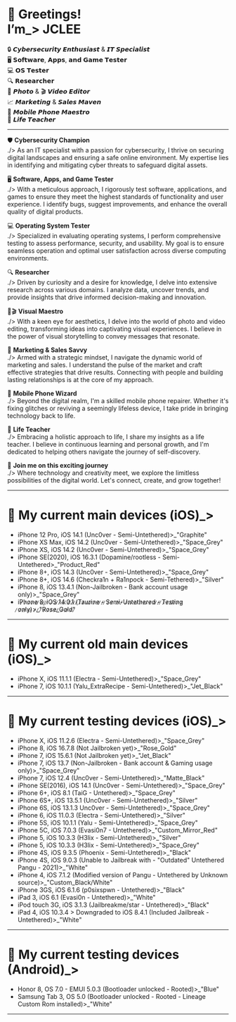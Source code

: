 # 👋 Greetings! <br> I’m_> JCLEE

🔒 𝘾𝙮𝙗𝙚𝙧𝙨𝙚𝙘𝙪𝙧𝙞𝙩𝙮 𝙀𝙣𝙩𝙝𝙪𝙨𝙞𝙖𝙨𝙩 & 𝙄𝙏 𝙎𝙥𝙚𝙘𝙞𝙖𝙡𝙞𝙨𝙩                  
🖥️ 𝗦𝗼𝗳𝘁𝘄𝗮𝗿𝗲, 𝗔𝗽𝗽𝘀, 𝗮𝗻𝗱 𝗚𝗮𝗺𝗲 𝗧𝗲𝘀𝘁𝗲𝗿                     
💻 𝗢𝗦 𝗧𝗲𝘀𝘁𝗲𝗿                       
🔍 𝗥𝗲𝘀𝗲𝗮𝗿𝗰𝗵𝗲𝗿                       
📸 𝙋𝙝𝙤𝙩𝙤 & 🎬 𝙑𝙞𝙙𝙚𝙤 𝙀𝙙𝙞𝙩𝙤𝙧                        
📈 𝙈𝙖𝙧𝙠𝙚𝙩𝙞𝙣𝙜 & 𝙎𝙖𝙡𝙚𝙨 𝙈𝙖𝙫𝙚𝙣                        
📱 𝙈𝙤𝙗𝙞𝙡𝙚 𝙋𝙝𝙤𝙣𝙚 𝙈𝙖𝙚𝙨𝙩𝙧𝙤                        
🌱 𝙇𝙞𝙛𝙚 𝙏𝙚𝙖𝙘𝙝𝙚𝙧                       
_____________________________________________________________________________________________________________________________

🛡️ <b>Cybersecurity Champion</b><br>
./> As an IT specialist with a passion for cybersecurity, I thrive on securing digital landscapes and ensuring a safe online environment. My expertise lies in identifying and mitigating cyber threats to safeguard digital assets.

🖥️ <b>Software, Apps, and Game Tester</b><br>
./> With a meticulous approach, I rigorously test software, applications, and games to ensure they meet the highest standards of functionality and user experience. I identify bugs, suggest improvements, and enhance the overall quality of digital products.

💻 <b>Operating System Tester</b><br>
./> Specialized in evaluating operating systems, I perform comprehensive testing to assess performance, security, and usability. My goal is to ensure seamless operation and optimal user satisfaction across diverse computing environments.

🔍 <b>Researcher</b><br>
./> Driven by curiosity and a desire for knowledge, I delve into extensive research across various domains. I analyze data, uncover trends, and provide insights that drive informed decision-making and innovation.

📸🎬 <b>Visual Maestro</b><br>
./> With a keen eye for aesthetics, I delve into the world of photo and video editing, transforming ideas into captivating visual experiences. I believe in the power of visual storytelling to convey messages that resonate.

💼 <b>Marketing & Sales Savvy</b><br>
./> Armed with a strategic mindset, I navigate the dynamic world of marketing and sales. I understand the pulse of the market and craft effective strategies that drive results. Connecting with people and building lasting relationships is at the core of my approach.

🔧 <b>Mobile Phone Wizard</b><br>
./> Beyond the digital realm, I'm a skilled mobile phone repairer. Whether it's fixing glitches or reviving a seemingly lifeless device, I take pride in bringing technology back to life.

🌱 <b>Life Teacher</b><br>
./> Embracing a holistic approach to life, I share my insights as a life teacher. I believe in continuous learning and personal growth, and I'm dedicated to helping others navigate the journey of self-discovery.

🤝 <b>Join me on this exciting journey</b><br>
./> Where technology and creativity meet, we explore the limitless possibilities of the digital world. 
Let's connect, create, and grow together!
_____________________________________________________________________________________________________________________________
# 📲 My current main devices (iOS)_>
- iPhone 12 Pro, iOS 14.1 (Unc0ver - Semi-Untethered)>_"Graphite"
- iPhone XS Max, iOS 14.2 (Unc0ver - Semi-Untethered)>_"Space_Grey"
- iPhone XS, iOS 14.2 (Unc0ver - Semi-Untethered)>_"Space_Grey"
- iPhone SE(2020), iOS 16.3.1 (Dopamine/rootless - Semi-Untethered>_"Product_Red"
- iPhone 8+, iOS 14.3 (Unc0ver - Semi-Untethered)>_"Space_Grey"
- iPhone 8+, iOS 14.6 (Checkra1n + Ra1npock - Semi-Tethered)>_"Silver" 
- iPhone 8, iOS 13.4.1 (Non-Jailbroken - Bank account usage only)>_"Space_Grey"
- iP̷h̷o̷n̷e̷ ̷8̷,̷ ̷i̷O̷S̷ ̷1̷4̷.̷0̷.̷1̷ ̷(̷T̷a̷u̷r̷i̷n̷e̷ ̷-̷ ̷S̷e̷m̷i̷-̷U̷n̷t̷e̷t̷h̷e̷r̷e̷d̷ ̷-̷ ̷T̷e̷s̷t̷i̷n̷g̷ ̷o̷n̷l̷y̷)̷>̷_̷"̷R̷o̷s̷e̷_̷G̷o̷l̷d̷"̷
_____________________________________________________________________________________________________________________________
# 📴 My current old main devices (iOS)_>
- iPhone X, iOS 11.1.1 (Electra - Semi-Untethered)>_"Space_Grey"
- iPhone 7, iOS 10.1.1 (Yalu_ExtraRecipe - Semi-Untethered)>_"Jet_Black"
_____________________________________________________________________________________________________________________________
# 📳 My current testing devices (iOS)_>
- iPhone X, iOS 11.2.6 (Electra - Semi-Untethered)>_"Space_Grey"
- iPhone 8, iOS 16.7.8 (Not Jailbroken yet)>_"Rose_Gold"
- iPhone 7, iOS 15.6.1 (Not Jailbroken yet)>_"Jet_Black"
- iPhone 7, iOS 13.7 (Non-Jailbroken - Bank account & Gaming usage only)>_"Space_Grey"
- iPhone 7, iOS 12.4 (Unc0ver - Semi-Untethered)>_"Matte_Black"
- iPhone SE(2016), iOS 14.1 (Unc0ver - Semi-Untethered)>_"Space_Grey"
- iPhone 6+, iOS 8.1 (TaiG - Untethered)>_"Space_Grey"
- iPhone 6S+, iOS 13.5.1 (Unc0ver - Semi-Untethered)>_"Silver"
- iPhone 6S, iOS 13.1.3 Unc0ver - Semi-Untethered)>_"Space_Grey"
- iPhone 6, iOS 11.0.3 (Electra - Semi-Untethered)>_"Silver"
- iPhone 5S, iOS 10.1.1 (Yalu - Semi-Untethered)>_"Space_Grey"
- iPhone 5C, iOS 7.0.3 (Evasi0n7 - Untethered)>_"Custom_Mirror_Red"
- iPhone 5, iOS 10.3.3 (H3lix - Semi-Untethered)>_"Silver"
- iPhone 5, iOS 10.3.3 (H3lix - Semi-Untethered)>_"Space_Grey"
- iPhone 4S, iOS 9.3.5 (Phoenix - Semi-Untethered)>_"Black" 
- iPhone 4S, iOS 9.0.3 (Unable to Jailbreak with - "Outdated" Untethered Pangu - 2021)>_"White"
- iPhone 4, iOS 7.1.2 (Modified version of Pangu - Untethered by Unknown source)>_"Custom_Black/White"
- iPhone 3GS, iOS 6.1.6 (p0sixspwn - Untethered)>_"Black"
- iPad 3, iOS 6.1 (Evasi0n - Untethered)>_"White"
- iPod touch 3G, iOS 3.1.3 (Jailbreakme/star - Untethered)>_"Black"
- iPad 4, iOS 10.3.4 > Downgraded to iOS 8.4.1 (Included Jailbreak - Untethered)>_"White"
_____________________________________________________________________________________________________________________________
# 📱 My current testing devices (Android)_>
- Honor 8, OS 7.0 - EMUI 5.0.3 (Bootloader unlocked - Rooted)>_"Blue"
- Samsung Tab 3, OS 5.0 (Bootloader unlocked - Rooted - Lineage Custom Rom installed)>_"White"
_____________________________________________________________________________________________________________________________
